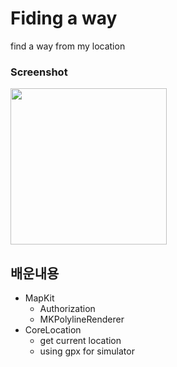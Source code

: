 # Fiding a way
find a way from my location

### Screenshot
<img src="FindingAWay.gif" width= "250" />

## 배운내용
- MapKit
  - Authorization
  - MKPolylineRenderer
- CoreLocation
  - get current location
  - using gpx for simulator
